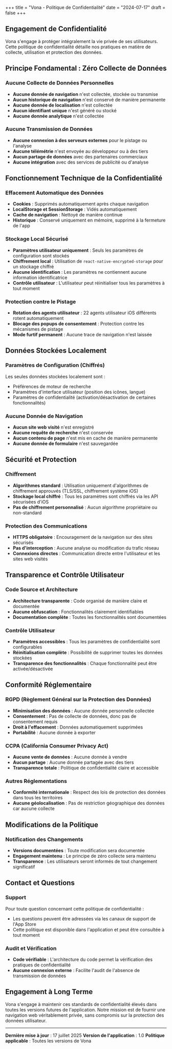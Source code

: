 +++
title = "Vona - Politique de Confidentialité"
date = "2024-07-17"
draft = false
+++

## Engagement de Confidentialité

Vona s'engage à protéger intégralement la vie privée de ses utilisateurs. Cette politique de confidentialité détaille nos pratiques en matière de collecte, utilisation et protection des données.

## Principe Fondamental : Zéro Collecte de Données

### Aucune Collecte de Données Personnelles
- **Aucune donnée de navigation** n'est collectée, stockée ou transmise
- **Aucun historique de navigation** n'est conservé de manière permanente
- **Aucune donnée de localisation** n'est collectée
- **Aucun identifiant unique** n'est généré ou stocké
- **Aucune donnée analytique** n'est collectée

### Aucune Transmission de Données
- **Aucune connexion à des serveurs externes** pour le pistage ou l'analyse
- **Aucune télémétrie** n'est envoyée au développeur ou à des tiers
- **Aucun partage de données** avec des partenaires commerciaux
- **Aucune intégration** avec des services de publicité ou d'analyse

## Fonctionnement Technique de la Confidentialité

### Effacement Automatique des Données
- **Cookies** : Supprimés automatiquement après chaque navigation
- **LocalStorage et SessionStorage** : Vidés automatiquement
- **Cache de navigation** : Nettoyé de manière continue
- **Historique** : Conservé uniquement en mémoire, supprimé à la fermeture de l'app

### Stockage Local Sécurisé
- **Paramètres utilisateur uniquement** : Seuls les paramètres de configuration sont stockés
- **Chiffrement local** : Utilisation de `react-native-encrypted-storage` pour un stockage chiffré
- **Aucune identification** : Les paramètres ne contiennent aucune information identificatrice
- **Contrôle utilisateur** : L'utilisateur peut réinitialiser tous les paramètres à tout moment

### Protection contre le Pistage
- **Rotation des agents utilisateur** : 22 agents utilisateur iOS différents rotent automatiquement
- **Blocage des popups de consentement** : Protection contre les mécanismes de pistage
- **Mode furtif permanent** : Aucune trace de navigation n'est laissée

## Données Stockées Localement

### Paramètres de Configuration (Chiffrés)
Les seules données stockées localement sont :
- Préférences de moteur de recherche
- Paramètres d'interface utilisateur (position des icônes, langue)
- Paramètres de confidentialité (activation/désactivation de certaines fonctionnalités)

### Aucune Donnée de Navigation
- **Aucun site web visité** n'est enregistré
- **Aucune requête de recherche** n'est conservée
- **Aucun contenu de page** n'est mis en cache de manière permanente
- **Aucune donnée de formulaire** n'est sauvegardée

## Sécurité et Protection

### Chiffrement
- **Algorithmes standard** : Utilisation uniquement d'algorithmes de chiffrement approuvés (TLS/SSL, chiffrement système iOS)
- **Stockage local chiffré** : Tous les paramètres sont chiffrés via les API sécurisées d'iOS
- **Pas de chiffrement personnalisé** : Aucun algorithme propriétaire ou non-standard

### Protection des Communications
- **HTTPS obligatoire** : Encouragement de la navigation sur des sites sécurisés
- **Pas d'interception** : Aucune analyse ou modification du trafic réseau
- **Connexions directes** : Communication directe entre l'utilisateur et les sites web visités

## Transparence et Contrôle Utilisateur

### Code Source et Architecture
- **Architecture transparente** : Code organisé de manière claire et documentée
- **Aucune obfuscation** : Fonctionnalités clairement identifiables
- **Documentation complète** : Toutes les fonctionnalités sont documentées

### Contrôle Utilisateur
- **Paramètres accessibles** : Tous les paramètres de confidentialité sont configurables
- **Réinitialisation complète** : Possibilité de supprimer toutes les données stockées
- **Transparence des fonctionnalités** : Chaque fonctionnalité peut être activée/désactivée

## Conformité Réglementaire

### RGPD (Règlement Général sur la Protection des Données)
- **Minimisation des données** : Aucune donnée personnelle collectée
- **Consentement** : Pas de collecte de données, donc pas de consentement requis
- **Droit à l'effacement** : Données automatiquement supprimées
- **Portabilité** : Aucune donnée à exporter

### CCPA (California Consumer Privacy Act)
- **Aucune vente de données** : Aucune donnée à vendre
- **Aucun partage** : Aucune donnée partagée avec des tiers
- **Transparence totale** : Politique de confidentialité claire et accessible

### Autres Réglementations
- **Conformité internationale** : Respect des lois de protection des données dans tous les territoires
- **Aucune géolocalisation** : Pas de restriction géographique des données car aucune collecte

## Modifications de la Politique

### Notification des Changements
- **Versions documentées** : Toute modification sera documentée
- **Engagement maintenu** : Le principe de zéro collecte sera maintenu
- **Transparence** : Les utilisateurs seront informés de tout changement significatif

## Contact et Questions

### Support
Pour toute question concernant cette politique de confidentialité :
- Les questions peuvent être adressées via les canaux de support de l'App Store
- Cette politique est disponible dans l'application et peut être consultée à tout moment

### Audit et Vérification
- **Code vérifiable** : L'architecture du code permet la vérification des pratiques de confidentialité
- **Aucune connexion externe** : Facilite l'audit de l'absence de transmission de données

## Engagement à Long Terme

Vona s'engage à maintenir ces standards de confidentialité élevés dans toutes les versions futures de l'application. Notre mission est de fournir une navigation web véritablement privée, sans compromis sur la protection des données utilisateur.

---

**Dernière mise à jour** : 17 juillet 2025
**Version de l'application** : 1.0
**Politique applicable** : Toutes les versions de Vona 